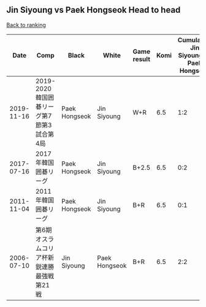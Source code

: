 ## Jin Siyoung vs Paek Hongseok Head to head

[Back to ranking](../../index.md)




| **Date** | **Comp** | **Black** | **White** | **Game result** | **Komi** | **Cumulative Jin Siyoung vs Paek Hongseok** | **Jin Siyoung streak** | **Paek Hongseok streak** | 
| --- | --- | --- | --- | --- | --- | --- | --- | --- |
| 2019-11-16 | 2019-2020韓国囲碁リーグ第7節第3試合第4局 | Paek Hongseok | Jin Siyoung | W+R | 6.5 | 1:2 | 1 | 0 | 
| 2017-07-16 | 2017年韓国囲碁リーグ | Paek Hongseok | Jin Siyoung | B+2.5 | 6.5 | 0:2 | 0 | 2 | 
| 2011-11-04 | 2011年韓国囲碁リーグ | Paek Hongseok | Jin Siyoung | B+R | 6.5 | 0:1 | 0 | 1 | 
| 2006-07-10 | 第6期オスラムコリア杯新鋭連勝最強戦第21戦 | Jin Siyoung | Paek Hongseok | B+R | 6.5 | 2:2 | 2 | 0 |




